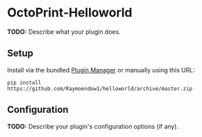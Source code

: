 # OctoPrint-Helloworld

**TODO:** Describe what your plugin does.

## Setup

Install via the bundled [Plugin Manager](https://docs.octoprint.org/en/master/bundledplugins/pluginmanager.html)
or manually using this URL:

    pip install https://github.com/Raymoendow1/helloworld/archive/master.zip


## Configuration

**TODO:** Describe your plugin's configuration options (if any).
